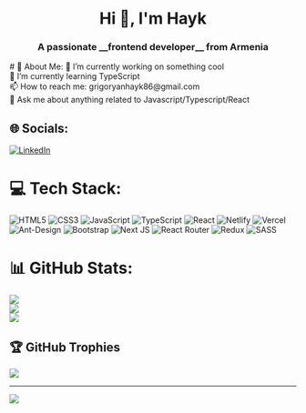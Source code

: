 <h1 align="center">Hi 👋, I'm Hayk</h1>
<h3 align="center">A passionate __frontend developer__ from Armenia</h3>
# 💫 About Me:
🔭 I’m currently working on something cool<br>🌱 I’m currently learning TypeScript<br>📫  How to reach me: grigoryanhayk86@gmail.com<br>💬  Ask me about anything related to Javascript/Typescript/React<br>


## 🌐 Socials:
[![LinkedIn](https://img.shields.io/badge/LinkedIn-%230077B5.svg?logo=linkedin&logoColor=white)](https://linkedin.com/in/hayk-grigoryan-207110231) 

# 💻 Tech Stack:
![HTML5](https://img.shields.io/badge/html5-%23E34F26.svg?style=for-the-badge&logo=html5&logoColor=white) ![CSS3](https://img.shields.io/badge/css3-%231572B6.svg?style=for-the-badge&logo=css3&logoColor=white) ![JavaScript](https://img.shields.io/badge/javascript-%23323330.svg?style=for-the-badge&logo=javascript&logoColor=%23F7DF1E) ![TypeScript](https://img.shields.io/badge/typescript-%23007ACC.svg?style=for-the-badge&logo=typescript&logoColor=white) ![React](https://img.shields.io/badge/react-%2320232a.svg?style=for-the-badge&logo=react&logoColor=%2361DAFB) ![Netlify](https://img.shields.io/badge/netlify-%23000000.svg?style=for-the-badge&logo=netlify&logoColor=#00C7B7) ![Vercel](https://img.shields.io/badge/vercel-%23000000.svg?style=for-the-badge&logo=vercel&logoColor=white) ![Ant-Design](https://img.shields.io/badge/-AntDesign-%230170FE?style=for-the-badge&logo=ant-design&logoColor=white) ![Bootstrap](https://img.shields.io/badge/bootstrap-%23563D7C.svg?style=for-the-badge&logo=bootstrap&logoColor=white) ![Next JS](https://img.shields.io/badge/Next-black?style=for-the-badge&logo=next.js&logoColor=white) ![React Router](https://img.shields.io/badge/React_Router-CA4245?style=for-the-badge&logo=react-router&logoColor=white) ![Redux](https://img.shields.io/badge/redux-%23593d88.svg?style=for-the-badge&logo=redux&logoColor=white) ![SASS](https://img.shields.io/badge/SASS-hotpink.svg?style=for-the-badge&logo=SASS&logoColor=white)
# 📊 GitHub Stats:
![](https://github-readme-stats.vercel.app/api?username=Haykoo666&theme=gruvbox&hide_border=false&include_all_commits=false&count_private=false)<br/>
![](https://github-readme-streak-stats.herokuapp.com/?user=Haykoo666&theme=gruvbox&hide_border=false)<br/>
![](https://github-readme-stats.vercel.app/api/top-langs/?username=Haykoo666&theme=gruvbox&hide_border=false&include_all_commits=false&count_private=false&layout=compact)

## 🏆 GitHub Trophies
![](https://github-profile-trophy.vercel.app/?username=Haykoo666&theme=gruvbox&no-frame=false&no-bg=false&margin-w=4)

---
[![](https://visitcount.itsvg.in/api?id=Haykoo666&icon=4&color=0)](https://visitcount.itsvg.in)

<!-- Proudly created with GPRM ( https://gprm.itsvg.in ) -->
